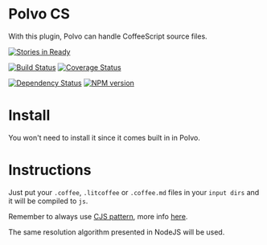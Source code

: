 # Polvo CS

With this plugin, Polvo can handle CoffeeScript source files.

[![Stories in Ready](https://badge.waffle.io/polvo/polvo-cs.png)](https://waffle.io/polvo/polvo-cs)

[![Build Status](https://secure.travis-ci.org/polvo/polvo-cs.png)](http://travis-ci.org/polvo/polvo-cs) [![Coverage Status](https://coveralls.io/repos/polvo/polvo-cs/badge.png)](https://coveralls.io/r/polvo/polvo-cs)

[![Dependency Status](https://gemnasium.com/polvo/polvo-cs.png)](https://gemnasium.com/polvo/polvo-cs) [![NPM version](https://badge.fury.io/js/polvo-cs.png)](http://badge.fury.io/js/polvo-cs)

# Install

You won't need to install it since it comes built in in Polvo.

# Instructions

Just put your `.coffee`, `.litcoffee` or `.coffee.md` files in your `input dirs`
and it will be compiled to `js`.

Remember to always use [CJS pattern](http://nodejs.org/api/modules.html), more
info [here](http://wiki.commonjs.org/wiki/Modules/1.1).

The same resolution algorithm presented in NodeJS will be used.
